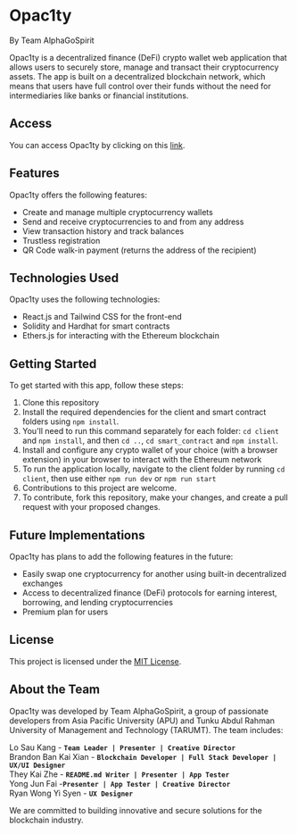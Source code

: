 # Opac1ty
By Team AlphaGoSpirit <br />

Opac1ty is a decentralized finance (DeFi) crypto wallet web application that allows users to securely store, manage and transact their cryptocurrency assets. The app is built on a decentralized blockchain network, which means that users have full control over their funds without the need for intermediaries like banks or financial institutions.

## Access
You can access Opac1ty by clicking on this [link](https://blockchainapp-4e293.web.app/).

## Features
Opac1ty offers the following features:
- Create and manage multiple cryptocurrency wallets
- Send and receive cryptocurrencies to and from any address
- View transaction history and track balances
- Trustless registration
- QR Code walk-in payment (returns the address of the recipient)

## Technologies Used
Opac1ty uses the following technologies:
- React.js and Tailwind CSS for the front-end
- Solidity and Hardhat for smart contracts
- Ethers.js for interacting with the Ethereum blockchain

## Getting Started
To get started with this app, follow these steps:
1. Clone this repository
2. Install the required dependencies for the client and smart contract folders using `npm install`. 
3. You'll need to run this command separately for each folder: `cd client` and `npm install`, and then `cd ..`, `cd smart_contract` and `npm install`.
4. Install and configure any crypto wallet of your choice (with a browser extension) in your browser to interact with the Ethereum network
5. To run the application locally, navigate to the client folder by running `cd client`, then use either `npm run dev` or `npm run start`
6. Contributions to this project are welcome. 
7. To contribute, fork this repository, make your changes, and create a pull request with your proposed changes.

## Future Implementations
Opac1ty has plans to add the following features in the future:
- Easily swap one cryptocurrency for another using built-in decentralized exchanges
- Access to decentralized finance (DeFi) protocols for earning interest, borrowing, and lending cryptocurrencies
- Premium plan for users

## License
This project is licensed under the [MIT License](https://opensource.org/licenses/MIT).

## About the Team
Opac1ty was developed by Team AlphaGoSpirit, a group of passionate developers from Asia Pacific University (APU) and Tunku Abdul Rahman University of Management and Technology (TARUMT). The team includes:

Lo Sau Kang - **`Team Leader | Presenter | Creative Director`** <br/>
Brandon Ban Kai Xian - **`Blockchain Developer | Full Stack Developer | UX/UI Designer`** <br/>
They Kai Zhe - **`README.md Writer | Presenter | App Tester`** <br/>
Yong Jun Fai -**`Presenter | App Tester | Creative Director`** <br/>
Ryan Wong Yi Syen - **`UX Designer`** <br/>

We are committed to building innovative and secure solutions for the blockchain industry.
